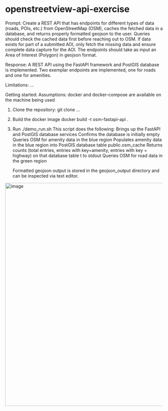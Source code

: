 # openstreetview-api-exercise
Prompt: Create a REST API that has endpoints for different types of data (roads, POIs, etc.) from OpenStreetMap (OSM), caches the fetched data in a database, and returns properly formatted geojson to the user. Queries should check the cached data first before reaching out to OSM. If data exists for part of a submitted AOI, only fetch the missing data and ensure complete data capture for the AOI. The endpoints should take as input an Area of Interest (Polygon) in geojson format.

Response: A REST API using the FastAPI framework and PostGIS database is implemented. Two exemplar endpoints are implemented, one for roads and one for amenities.


Limitations: ...


Getting started:
Assumptions: docker and docker-compose are available on the machine being used

1. Clone the repository: 
   git clone ...

2. Build the docker image
   docker build -t osm-fastapi-api .

3. Run ./demo_run.sh
   This script does the following:
      Brings up the FastAPI and PostGIS database services
      Confirms the database is initially empty
      Queries OSM for amenity data in the blue region
      Populates amenity data in the blue region into PostGIS database table public.osm_cache
      Returns counts (total entries, entries with key=amenity, entries with key = highway) on that database table t       to stdout
      Queries OSM for road data in the green region

      

   Formatted geojson output is stored in the geojson_output directory and can be inspected via text editor.


<img width="1238" height="714" alt="image" src="https://github.com/user-attachments/assets/afcd5454-f70e-4437-8d64-491c3f3cdf15" />
